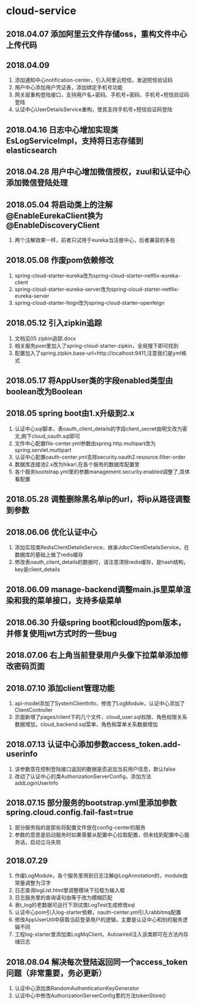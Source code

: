 # cloud-service
## 2018.04.07 添加阿里云文件存储oss，重构文件中心上传代码
## 2018.04.09
1. 添加通知中心notification-center，引入阿里云短信，发送短信验证码
2. 用户中心添加用户凭证表，添加绑定手机号功能
3. 网关层重构登陆接口，支持用户名+密码、手机号+密码、手机号+短信验证码登陆
4. 认证中心UserDetailsService重构，使其支持手机号+短信验证码登陆
## 2018.04.16 日志中心增加实现类EsLogServiceImpl，支持将日志存储到elasticsearch
## 2018.04.28 用户中心增加微信授权，zuul和认证中心添加微信登陆处理
## 2018.05.04 将启动类上的注解@EnableEurekaClient换为@EnableDiscoveryClient
1. 两个注解效果一样，前者只试用于eureka当注册中心，后者兼容的多些
## 2018.05.08 作废pom依赖修改
1. spring-cloud-starter-eureka改为spring-cloud-starter-netflix-eureka-client
2. spring-cloud-starter-eureka-server改为spring-cloud-starter-netflix-eureka-server
3. spring-cloud-starter-feign改为spring-cloud-starter-openfeign
## 2018.05.12 引入zipkin追踪
1. 文档见05 zipkin追踪.docx
2. 相关服务pom里加入了spring-cloud-starter-zipkin，全局搜下即可找到
3. 配置加入了spring.zipkin.base-url=http://localhost:9411,注意我们是yml格式
## 2018.05.17 将AppUser类的字段enabled类型由boolean改为Boolean
## 2018.05 spring boot由1.x升级到2.x
1. 认证中心sql脚本，表oauth_client_details的字段client_secret由明文改为密文,刷下cloud_oauth.sql即可
2. 文件中心配置file-center.yml参数由spring.http.multipart改为spring.servlet.multipart
3. 认证中心配置oauth-center.yml去除security.oauth2.resource.filter-order
4. 数据库连接池2.x改为hikari,在各个服务的数据库配置里
5. 各个服务bootstrap.yml里的参数management.security.enabled调整了,具体看配置
## 2018.05.28 调整删除黑名单ip的url，将ip从路径调整到参数
## 2018.06.06 优化认证中心
1. 添加实现类RedisClientDetailsService，继承JdbcClientDetailsService，在数据库的基础上做了redis缓存
2. 修改表oauth_client_details的数据时，请注意清除redis缓存，是hash结构，key是client_details
## 2018.06.09 manage-backend调整main.js里菜单渲染和我的菜单接口，支持多级菜单
## 2018.06.30 升级spring boot和cloud的pom版本，并修复使用jwt方式时的一些bug
## 2018.07.06 右上角当前登录用户头像下拉菜单添加修改密码页面
## 2018.07.10 添加client管理功能
1. api-model添加了SystemClientInfo、修改了LogModule，认证中心添加了ClientController
2. 页面新增了pages/client下的几个文件，cloud_user.sql权限、角色权限关系数据增加，cloud_backend.sql菜单、角色和菜单关系数据增加
## 2018.07.13 认证中心添加参数access_token.add-userinfo
1. 该参数意在控制登陆接口返回的数据是否追加当前用户信息，默认false
2. 改动了认证中心的类AuthorizationServerConfig，添加方法addLoginUserInfo
## 2018.07.15 部分服务的bootstrap.yml里添加参数spring.cloud.config.fail-fast=true
1. 部分服务指的是那些将配置文件放在config-center的服务
2. 参数的意思是启动服务时如果需要从配置中心拉取配置，但未找到配置中心服务话，启动立马失败
## 2018.07.29
1. 作废LogModule，各个服务里用到日志注解@LogAnnotation的，module由常量调整为汉字
2. 日志查询logList.html里调整模块下拉框为输入框
3. 日志服务里的查询语句由等于改为模糊匹配
4. 表t_log的老数据可运行下测试类LogTest生成修改sql
5. 认证中心pom引入log-starter依赖，oauth-center.yml引入rabbitmq配置
6. 修改AppUserUtil中获取当前登录用户的逻辑，主要是认证中心和别的服务逻辑不同
7. 工程log-starter里添加类LogMqClient，Autowired注入该类即可在方法内存储日志
## 2018.08.04 解决每次登陆返回同一个access_token问题（非常重要，务必更新）
1. 认证中心添加类RandomAuthenticationKeyGenerator
2. 认证中心中修改AuthorizationServerConfig里的方法tokenStore()


